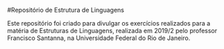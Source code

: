 #Repositório de Estrutura de Linguagens

Este repositório foi criado para divulgar os exercícios realizados para a matéria de Estruturas de Linguagens, realizada em 2019/2 pelo professor Francisco Santanna, na Universidade Federal do Rio de Janeiro. 
